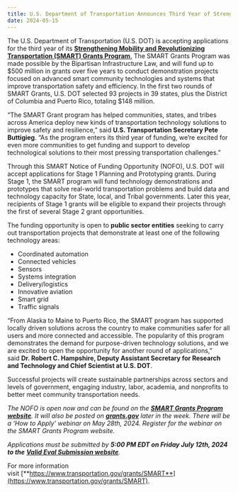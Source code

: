 ```yaml
---
title: U.S. Department of Transportation Announces Third Year of Strengthening Mobility and Revolutionizing Transportation Grants, Funding Transportation Technology and Innovation
date: 2024-05-15
---
```


The U.S. Department of Transportation (U.S. DOT) is accepting applications for the third year of its [**Strengthening Mobility and Revolutionizing Transportation (SMART) Grants Program**.](https://www.transportation.gov/grants/SMART) The SMART Grants Program was made possible by the Bipartisan Infrastructure Law, and will fund up to $500 million in grants over five years to conduct demonstration projects focused on advanced smart community technologies and systems that improve transportation safety and efficiency. In the first two rounds of SMART Grants, U.S. DOT selected 93 projects in 39 states, plus the District of Columbia and Puerto Rico, totaling $148 million.

“The SMART Grant program has helped communities, states, and tribes across America deploy new kinds of transportation technology solutions to improve safety and resilience,” said **U.S. Transportation Secretary Pete Buttigieg**. “As the program enters its third year of funding, we’re excited for even more communities to get funding and support to develop technological solutions to their most pressing transportation challenges.”

Through this SMART Notice of Funding Opportunity (NOFO), U.S. DOT will accept applications for Stage 1 Planning and Prototyping grants. During Stage 1, the SMART program will fund technology demonstrations and prototypes that solve real-world transportation problems and build data and technology capacity for State, local, and Tribal governments. Later this year, recipients of Stage 1 grants will be eligible to expand their projects through the first of several Stage 2 grant opportunities. 

The funding opportunity is open to **public sector entities** seeking to carry out transportation projects that demonstrate at least one of the following technology areas:

-   Coordinated automation
-   Connected vehicles
-   Sensors
-   Systems integration
-   Delivery/logistics
-   Innovative aviation
-   Smart grid
-   Traffic signals

“From Alaska to Maine to Puerto Rico, the SMART program has supported locally driven solutions across the country to make communities safer for all users and more connected and accessible. The popularity of this program demonstrates the demand for purpose-driven technology solutions, and we are excited to open the opportunity for another round of applications,” said **Dr. Robert C. Hampshire, Deputy Assistant Secretary for Research and Technology and Chief Scientist at U.S. DOT**.

Successful projects will create sustainable partnerships across sectors and levels of government, engaging industry, labor, academia, and nonprofits to better meet community transportation needs.

_The NOFO is open now and can be found on the [**SMART Grants Program website**](https://www.transportation.gov/grants/smart/fy24-stage-1-smart-grant-nofo). It will also be posted on [**grants.gov**](https://www.grants.gov/) later in the week. There will be a ‘How to Apply’ webinar on May 28th, 2024. Register for the webinar on the SMART Grants Program website._ 

_Applications must be submitted by_ **_5:00 PM EDT on Friday July 12th, 2024 to the_** _[**Valid Eval Submission website**](https://usg.valideval.com/teams/USDOT_SMART_2024/signup)._

For more information visit [**https://www.transportation.gov/grants/SMART**](https://www.transportation.gov/grants/SMART).

